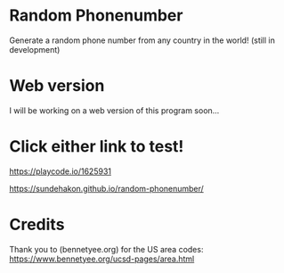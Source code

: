 # Random Phonenumber
Generate a random phone number from any country in the world! (still in development)

# Web version
I will be working on a web version of this program soon...

# Click either link to test!
https://playcode.io/1625931

https://sundehakon.github.io/random-phonenumber/

# Credits 
Thank you to (bennetyee.org) for the US area codes: https://www.bennetyee.org/ucsd-pages/area.html